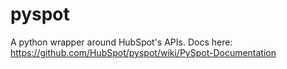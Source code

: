 pyspot
======

A python wrapper around HubSpot's APIs.  Docs here:
<a href="https://github.com/HubSpot/pyspot/wiki/PySpot-Documentation">https://github.com/HubSpot/pyspot/wiki/PySpot-Documentation</a>


